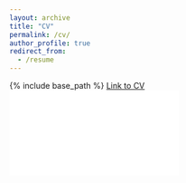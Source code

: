 ```yaml
---
layout: archive
title: "CV"
permalink: /cv/
author_profile: true
redirect_from:
  - /resume
---
```


{% include base_path %}
[Link to CV](https://github.com/ryan-j-h/ryan-j-h.github.io/blob/master/files/Ryan%20Hastings%20CV%202023.11%20-%20website.pdf)
<embed src="/files/Ryan Hastings CV 2023.11 - website.pdf" type="application/pdf">
